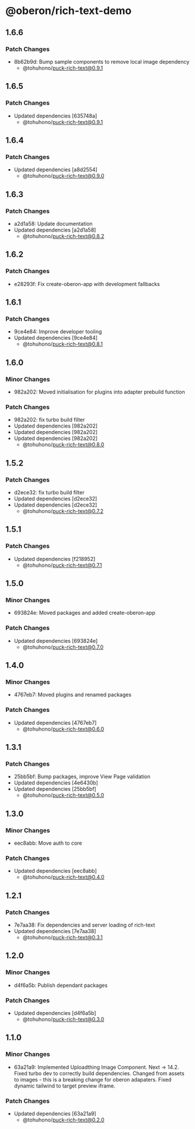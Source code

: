 # @oberon/rich-text-demo

## 1.6.6

### Patch Changes

- 8b62b9d: Bump sample components to remove local image dependency
  - @tohuhono/puck-rich-text@0.9.1

## 1.6.5

### Patch Changes

- Updated dependencies [635748a]
  - @tohuhono/puck-rich-text@0.9.1

## 1.6.4

### Patch Changes

- Updated dependencies [a8d2554]
  - @tohuhono/puck-rich-text@0.9.0

## 1.6.3

### Patch Changes

- a2d1a58: Update documentation
- Updated dependencies [a2d1a58]
  - @tohuhono/puck-rich-text@0.8.2

## 1.6.2

### Patch Changes

- e28293f: Fix create-oberon-app with development fallbacks

## 1.6.1

### Patch Changes

- 9ce4e84: Improve developer tooling
- Updated dependencies [9ce4e84]
  - @tohuhono/puck-rich-text@0.8.1

## 1.6.0

### Minor Changes

- 982a202: Moved initialisation for plugins into adapter prebuild function

### Patch Changes

- 982a202: fix turbo build filter
- Updated dependencies [982a202]
- Updated dependencies [982a202]
- Updated dependencies [982a202]
  - @tohuhono/puck-rich-text@0.8.0

## 1.5.2

### Patch Changes

- d2ece32: fix turbo build filter
- Updated dependencies [d2ece32]
- Updated dependencies [d2ece32]
  - @tohuhono/puck-rich-text@0.7.2

## 1.5.1

### Patch Changes

- Updated dependencies [f218952]
  - @tohuhono/puck-rich-text@0.7.1

## 1.5.0

### Minor Changes

- 693824e: Moved packages and added create-oberon-app

### Patch Changes

- Updated dependencies [693824e]
  - @tohuhono/puck-rich-text@0.7.0

## 1.4.0

### Minor Changes

- 4767eb7: Moved plugins and renamed packages

### Patch Changes

- Updated dependencies [4767eb7]
  - @tohuhono/puck-rich-text@0.6.0

## 1.3.1

### Patch Changes

- 25bb5bf: Bump packages, improve View Page validation
- Updated dependencies [4e6430b]
- Updated dependencies [25bb5bf]
  - @tohuhono/puck-rich-text@0.5.0

## 1.3.0

### Minor Changes

- eec8abb: Move auth to core

### Patch Changes

- Updated dependencies [eec8abb]
  - @tohuhono/puck-rich-text@0.4.0

## 1.2.1

### Patch Changes

- 7e7aa38: Fix dependencies and server loading of rich-text
- Updated dependencies [7e7aa38]
  - @tohuhono/puck-rich-text@0.3.1

## 1.2.0

### Minor Changes

- d4f6a5b: Publish dependant packages

### Patch Changes

- Updated dependencies [d4f6a5b]
  - @tohuhono/puck-rich-text@0.3.0

## 1.1.0

### Minor Changes

- 63a21a9: Implemented Uploadthing Image Component. Next -> 14.2. Fixed turbo
  dev to correctly build dependencies. Changed from assets to images - this is a
  breaking change for oberon adapaters. Fixed dynamic tailwind to target preview
  iframe.

### Patch Changes

- Updated dependencies [63a21a9]
  - @tohuhono/puck-rich-text@0.2.0
